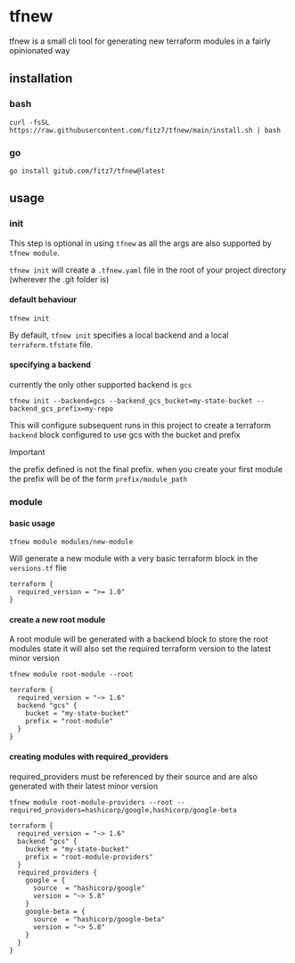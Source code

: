# tfnew

tfnew is a small cli tool for generating new terraform modules in a fairly opinionated way

## installation

### bash

```shell
curl -fsSL https://raw.githubusercontent.com/fitz7/tfnew/main/install.sh | bash
```

### go

```shell
go install gitub.com/fitz7/tfnew@latest
```

## usage

### init

This step is optional in using `tfnew` as all the args are also supported by `tfnew module`.

`tfnew init` will create a `.tfnew.yaml` file in the root of your project directory (wherever the .git folder is)

#### default behaviour

```shell
tfnew init
```

By default, `tfnew init` specifies a local backend and a local `terraform.tfstate` file.

#### specifying a backend

currently the only other supported backend is `gcs`

```shell
tfnew init --backend=gcs --backend_gcs_bucket=my-state-bucket --backend_gcs_prefix=my-repo
```

This will configure subsequent runs in this project to create a terraform `backend` block configured to use gcs with the bucket and prefix

> [!IMPORTANT]
> the prefix defined is not the final prefix. when you create your first module the prefix will be of the form `prefix/module_path`

### module

#### basic usage

```shell
tfnew module modules/new-module
```

Will generate a new module with a very basic terraform block in the `versions.tf` file

```hcl
terraform {
  required_version = ">= 1.0"
}
```

#### create a new root module

A root module will be generated with a backend block to store the root modules state it will also set the required terraform version to the latest minor version

```shell
tfnew module root-module --root
```

```hcl
terraform {
  required_version = "~> 1.6"
  backend "gcs" {
    bucket = "my-state-bucket"
    prefix = "root-module"
  }
}
```

#### creating modules with required_providers

required_providers must be referenced by their source and are also generated with their latest minor version

```shell
tfnew module root-module-providers --root --required_providers=hashicorp/google,hashicorp/google-beta
```

```hcl
terraform {
  required_version = "~> 1.6"
  backend "gcs" {
    bucket = "my-state-bucket"
    prefix = "root-module-providers"
  }
  required_providers {
    google = {
      source  = "hashicorp/google"
      version = "~> 5.8"
    }
    google-beta = {
      source  = "hashicorp/google-beta"
      version = "~> 5.8"
    }
  }
}
```

